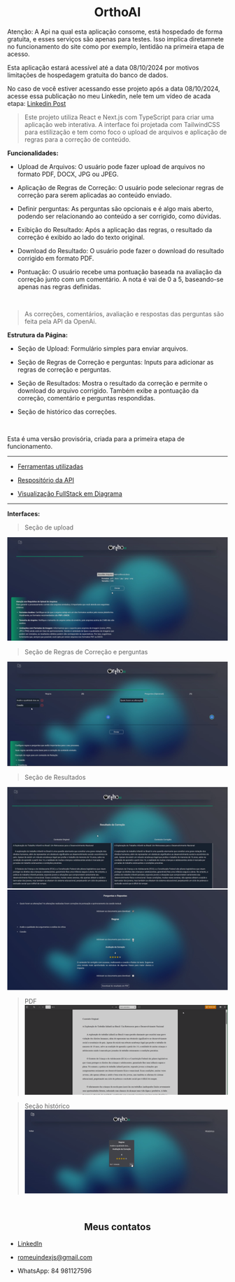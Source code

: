 <h1 align="center">OrthoAI</h1>

<p>Atenção: A Api na qual esta aplicação consome, está hospedado de forma gratuita, e esses serviços são apenas para testes. Isso implica diretamnete no funcionamento do site como por exemplo, lentidão na primeira etapa de acesso.</p>

<p>Esta aplicação estará acessível até a data 08/10/2024 por motivos limitações de hospedagem gratuita do banco de dados.</p>

<p>No caso de você estiver acessando esse projeto após a data 08/10/2024, acesse essa publicação no meu Linkedin, nele tem um vídeo de acada etapa: <a href="https://www.linkedin.com/feed/update/urn:li:activity:7240131807650713600/" target="_blank">Linkedin Post</a></p>

> Este projeto utiliza React e Next.js com TypeScript para criar uma aplicação web interativa. A interface foi projetada com TailwindCSS para estilização e tem como foco o upload de arquivos e aplicação de regras para a correção de conteúdo.

**Funcionalidades:**

- Upload de Arquivos: O usuário pode fazer upload de arquivos no formato PDF, DOCX, JPG ou JPEG.

- Aplicação de Regras de Correção: O usuário pode selecionar regras de correção para serem aplicadas ao conteúdo enviado.

- Definir perguntas: As perguntas são opcionais e é algo mais aberto, podendo ser relacionando ao conteúdo a ser corrigido, como dúvidas. 

- Exibição do Resultado: Após a aplicação das regras, o resultado da correção é exibido ao lado do texto original.

- Download do Resultado: O usuário pode fazer o download do resultado corrigido em formato PDF.

- Pontuação: O usuário recebe uma pontuação baseada na avaliação da correção junto com um comentário. A nota é vai de 0 a 5, baseando-se apenas nas regras definidas.

<br />

> As correções, comentários, avaliação e respostas das perguntas são feita pela API da OpenAi.

**Estrutura da Página:**

- Seção de Upload: Formulário simples para enviar arquivos.

- Seção de Regras de Correção e perguntas: Inputs para adicionar as regras de correção e perguntas.

- Seção de Resultados: Mostra o resultado da correção e permite o download do arquivo corrigido. Também exibe a pontuação da correção, comentário e perguntas respondidas.

- Seção de histórico das correções.

<br />

<p>Esta é uma versão provisória, criada para a primeira etapa de funcionamento.</p>

<hr />

- <a href="https://github.com/Romeusorionaet/OrthoAI/blob/main/package.json" target="_blank">Ferramentas utilizadas</a>

- <a href="https://github.com/Romeusorionaet/OrthoAI-API" target="_blank">Respositório da API</a>

- <a href="https://www.tldraw.com/ro/SUhtpHyuApO3d-bQTIDWV?d=v1103.-781.2113.2091.page" target="_blank">Visualização FullStack em Diagrama</a>

<hr />

**Interfaces:**

>Seção de upload

![preview](/public/previews/step-1.png)

>Seção de Regras de Correção e perguntas

![preview](/public/previews/step-2.png)

>Seção de Resultados

![preview](/public/previews/step-3.1.png)
![preview](/public/previews/step-3.2.png)

>PDF
![preview](/public/previews/pdf.png)

>Seção histórico
![preview](/public/previews/step-4.png)

<br />

<h2 align='center'> Meus contatos </h2>

* [LinkedIn](https://www.linkedin.com/in/romeu-soares-87749a231/)

* romeuindexjs@gmail.com

* WhatsApp: 84 981127596

<br />